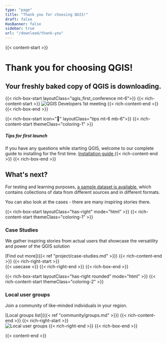 ```yaml
---
type: "page"
title: "Thank you for choosing QGIS!"
draft: false
HasBanner: false
sidebar: true
url: "/download/thank-you"
---
```


{{< content-start >}}

# Thank you for choosing QGIS!

## Your freshly baked copy of QGIS is downloading. 

{{< rich-box-start layoutClass="qgis_first_conference mt-6">}}
{{< rich-content-start >}}
![QGIS Developers 1st meeting](qgis_1st_conference.png "QGIS Developers 1st meeting")
{{< rich-content-end >}}
{{< rich-box-end >}}


{{< rich-box-start icon="🛟" layoutClass="tips mt-6 mb-6">}}
{{< rich-content-start themeClass="coloring-1" >}}
##### Tips for first launch
If you have any questions while starting QGIS, welcome to our complete guide to installing for the first time.
<a href="/resources/installation-guide">Installation guide  </a>
{{< rich-content-end >}}
{{< rich-box-end >}}

## What's next?

For testing and learning purposes, [a sample dataset is available](https://docs.qgis.org/latest/en/docs/user_manual/introduction/getting_started.html#downloading-sample-data), which contains collections of data from different sources and in different formats.

You can also look at the cases - there are many inspiring stories there.

{{< rich-box-start layoutClass="has-right" mode="html" >}}
{{< rich-content-start themeClass="coloring-1" >}}
### Case Studies

We gather inspiring stories from actual users that showcase the versatility and power of the QGIS solution

[Find out more]({{< ref "project/case-studies.md" >}})
{{< rich-content-end >}}
{{< rich-right-start >}}  
{{< usecase >}}
{{< rich-right-end >}}
{{< rich-box-end >}}

{{< rich-box-start layoutClass="has-right rounded" mode="html" >}}
{{< rich-content-start themeClass="coloring-2" >}}
### Local user groups

Join a community of like-minded individuals in your region.

[Local groups list]({{< ref "community/groups.md" >}})
{{< rich-content-end >}}
{{< rich-right-start >}}  
![Local user groups](../../project/img/groups.jpg "Local user groups")
{{< rich-right-end >}}
{{< rich-box-end >}}



{{< content-end >}}
